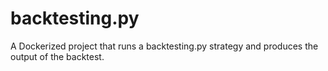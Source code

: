 # backtesting.py
A Dockerized project that runs a backtesting.py strategy and produces the output of the backtest.
